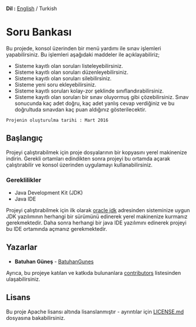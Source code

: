 **Dil :** [English](https://github.com/BatuhanGunes/QuestionBank) / Turkish

# Soru Bankası

Bu projede, konsol üzerinden bir menü yardımı ile sınav işlemleri yapabilirsiniz. Bu işlemleri aşağıdaki maddeler ile açıklayabiliriz;
- Sisteme kayıtlı olan soruları listeleyebilirsiniz.
- Sisteme kayıtlı olan soruları düzenleyebilirsiniz.
- Sisteme kayıtlı olan soruları silebilirsiniz.
- Sisteme yeni soru ekleyebilirsiniz.
- Sisteme kayıtlı soruları kolay-zor şeklinde sınıflandırabilirsiniz.
- Sisteme kayıtlı olan soruları bir sınav oluyormuş gibi çözebilirsiniz. Sınav sonucunda kaç adet doğru, kaç adet yanlış cevap verdiğiniz ve bu doğrultuda sınavdan kaç puan aldığınız gösterilecektir.

```
Projenin oluşturulma tarihi : Mart 2016
```

## Başlangıç

Projeyi çalıştırabilmek için proje dosyalarının bir kopyasını yerel makinenize indirin. Gerekli ortamları edindikten sonra projeyi bu ortamda açarak çalıştırabilir ve konsol üzerinden uygulamayı kullanabilirsiniz.

### Gereklilikler

- Java Development Kit (JDK)
- Java IDE

Projeyi çalıştırabilmek için ilk olarak [oracle jdk](https://www.oracle.com/java/technologies/javase-downloads.html) adresinden sisteminize uygun JDK yazılımının herhangi bir sürümünü edinerek yerel makinenize kurmanız gerekmektedir. Daha sonra herhangi bir java IDE yazılımını edinerek projeyi bu IDE ortamında açmanız gerekmektedir. 

## Yazarlar

* **Batuhan Güneş**  - [BatuhanGunes](https://github.com/BatuhanGunes)

Ayrıca, bu projeye katılan ve katkıda bulunanlara [contributors](https://github.com/BatuhanGunes/QuestionBank/graphs/contributors) listesinden ulaşabilirsiniz.

## Lisans

Bu proje Apache lisansı altında lisanslanmıştır - ayrıntılar için [LICENSE.md](https://github.com/BatuhanGunes/QuestionBank/blob/master/LICENSE) dosyasına bakabilirsiniz.

